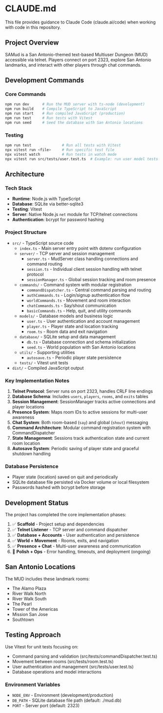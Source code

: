 # CLAUDE.md

This file provides guidance to Claude Code (claude.ai/code) when working with code in this repository.

## Project Overview
SAMud is a San Antonio-themed text-based Multiuser Dungeon (MUD) accessible via telnet. Players connect on port 2323, explore San Antonio landmarks, and interact with other players through chat commands.

## Development Commands

### Core Commands
```bash
npm run dev      # Run the MUD server with ts-node (development)
npm run build    # Compile TypeScript to JavaScript
npm run start    # Run compiled JavaScript (production)
npm run test     # Run tests with Vitest
npm run seed     # Seed the database with San Antonio locations
```

### Testing
```bash
npm run test              # Run all tests with Vitest
npx vitest run <file>     # Run specific test file
npx vitest watch          # Run tests in watch mode
npx vitest run src/tests/user.test.ts  # Example: run user model tests
```

## Architecture

### Tech Stack
- **Runtime**: Node.js with TypeScript
- **Database**: SQLite via better-sqlite3
- **Testing**: Vitest
- **Server**: Native Node.js `net` module for TCP/telnet connections
- **Authentication**: bcrypt for password hashing

### Project Structure
- `src/` - TypeScript source code
  - `index.ts` - Main server entry point with dotenv configuration
  - `server/` - TCP server and session management
    - `server.ts` - MudServer class handling connections and command routing
    - `session.ts` - Individual client session handling with telnet protocol
    - `sessionManager.ts` - Global session tracking and room presence
  - `commands/` - Command system with modular registration
    - `commandDispatcher.ts` - Central command parsing and routing
    - `authCommands.ts` - Login/signup authentication flow
    - `worldCommands.ts` - Movement and room interaction
    - `chatCommands.ts` - Say/shout communication
    - `basicCommands.ts` - Help, quit, and utility commands
  - `models/` - Database models and business logic
    - `user.ts` - User authentication and account management
    - `player.ts` - Player state and location tracking
    - `room.ts` - Room data and exit navigation
  - `database/` - SQLite setup and data management
    - `db.ts` - Database connection and schema initialization
    - `seed.ts` - World population with San Antonio locations
  - `utils/` - Supporting utilities
    - `autosave.ts` - Periodic player state persistence
  - `tests/` - Vitest unit tests
- `dist/` - Compiled JavaScript output

### Key Implementation Notes
1. **Telnet Protocol**: Server runs on port 2323, handles CRLF line endings
2. **Database Schema**: Includes `users`, `players`, `rooms`, and `exits` tables
3. **Session Management**: SessionManager tracks active connections and player locations
4. **Presence System**: Maps room IDs to active sessions for multi-user awareness
5. **Chat System**: Both room-based (`say`) and global (`shout`) messaging
6. **Command Architecture**: Modular command registration system with CommandDispatcher
7. **State Management**: Sessions track authentication state and current room location
8. **Autosave System**: Periodic saving of player state and graceful shutdown handling

### Database Persistence
- Player state (location) saved on quit and periodically
- SQLite database file persisted via Docker volume or local filesystem
- Passwords hashed with bcrypt before storage

## Development Status
The project has completed the core implementation phases:
1. ✅ **Scaffold** - Project setup and dependencies
2. ✅ **Telnet Listener** - TCP server and command dispatcher
3. ✅ **Database + Accounts** - User authentication and persistence
4. ✅ **World + Movement** - Rooms, exits, and navigation
5. ✅ **Presence + Chat** - Multi-user awareness and communication
6. 🔄 **Polish + Ops** - Error handling, timeouts, and deployment (ongoing)

## San Antonio Locations
The MUD includes these landmark rooms:
- The Alamo Plaza
- River Walk North
- River Walk South
- The Pearl
- Tower of the Americas
- Mission San Jose
- Southtown

## Testing Approach
Use Vitest for unit tests focusing on:
- Command parsing and validation (src/tests/commandDispatcher.test.ts)
- Movement between rooms (src/tests/room.test.ts)
- User authentication and management (src/tests/user.test.ts)
- Database operations and model interactions

### Environment Variables
- `NODE_ENV` - Environment (development/production)
- `DB_PATH` - SQLite database file path (default: ./mud.db)
- `PORT` - Server port (default: 2323)